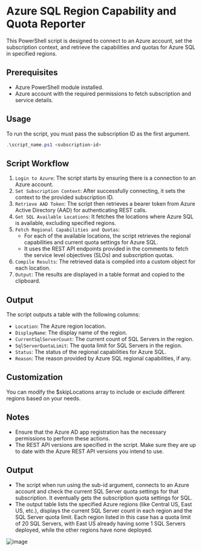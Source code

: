 # Azure SQL Region Capability and Quota Reporter
This PowerShell script is designed to connect to an Azure account, set the subscription context, and retrieve the capabilities and quotas for Azure SQL in specified regions.

## Prerequisites
- Azure PowerShell module installed.
- Azure account with the required permissions to fetch subscription and service details.

## Usage
To run the script, you must pass the subscription ID as the first argument.

```powershell
.\script_name.ps1 <subscription-id>
```

## Script Workflow
1. `Login to Azure`: The script starts by ensuring there is a connection to an Azure account.
2. `Set Subscription Context`: After successfully connecting, it sets the context to the provided subscription ID.
3. `Retrieve AAD Token`: The script then retrieves a bearer token from Azure Active Directory (AAD) for authenticating REST calls.
4. `Get SQL Available Locations`: It fetches the locations where Azure SQL is available, excluding specified regions.
5. `Fetch Regional Capabilities and Quotas`:
   * For each of the available locations, the script retrieves the regional capabilities and current quota settings for Azure SQL.
   * It uses the REST API endpoints provided in the comments to fetch the service level objectives (SLOs) and subscription quotas.
6. `Compile Results`: The retrieved data is compiled into a custom object for each location.
7. `Output`: The results are displayed in a table format and copied to the clipboard.

## Output
The script outputs a table with the following columns:
- `Location`: The Azure region location.
- `DisplayName`: The display name of the region.
- `CurrentSqlServerCount`: The current count of SQL Servers in the region.
- `SqlServerQuotaLimit`: The quota limit for SQL Servers in the region.
- `Status`: The status of the regional capabilities for Azure SQL.
- `Reason`: The reason provided by Azure SQL regional capabilities, if any.

## Customization
You can modify the $skipLocations array to include or exclude different regions based on your needs.

## Notes
- Ensure that the Azure AD app registration has the necessary permissions to perform these actions.
- The REST API versions are specified in the script. Make sure they are up to date with the Azure REST API versions you intend to use.

## Output
- The script when run using the sub-id argument, connects to an Azure account and check the current SQL Server quota settings for that subscription. It eventually gets the subscription quota settings for SQL. 
- The output table lists the specified Azure regions (like Central US, East US, etc.), displays the current SQL Server count in each region and the SQL Server quota limit. Each region listed in this case has a quota limit of 20 SQL Servers, with East US already having some 1 SQL Servers deployed, while the other regions have none deployed.
  
![image](https://github.com/jvargh/azurescripts/assets/3197295/3586d06f-4e15-4d9c-955f-c9e0c773d203)

 




